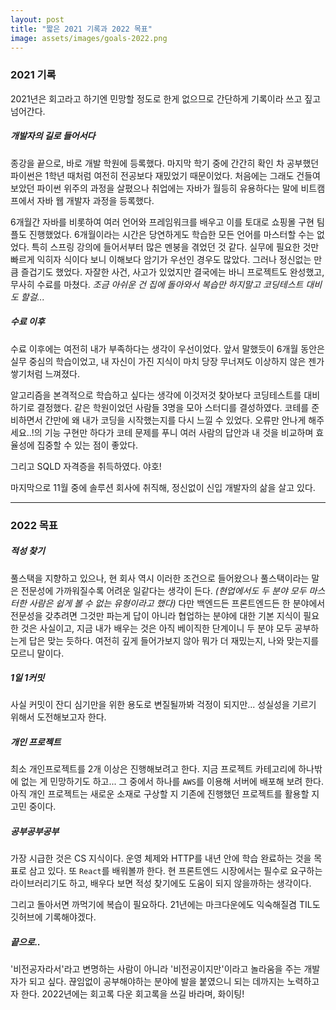 ```yaml
---
layout: post
title: "짧은 2021 기록과 2022 목표"
image: assets/images/goals-2022.png
---
```


### 2021 기록

2021년은 회고라고 하기엔 민망할 정도로 한게 없으므로 간단하게 기록이라 쓰고 짚고 넘어간다.

##### 개발자의 길로 들어서다

종강을 끝으로, 바로 개발 학원에 등록했다. 마지막 학기 중에 간간히 확인 차 공부했던 파이썬은 1학년 때처럼 여전히
전공보다 재밌었기 때문이었다. 처음에는 그래도 건들여보았던 파이썬 위주의 과정을 살폈으나 취업에는 자바가 월등히 유용하다는 말에 비트캠프에서 자바 웹 개발자 과정을 등록했다.

6개월간 자바를 비롯하여 여러 언어와 프레임워크를 배우고 이를 토대로 쇼핑몰 구현 팀플도 진행했었다. 6개월이라는 시간은 당연하게도 학습한 모든 언어를 마스터할 수는 없었다. 특히 스프링 강의에 들어서부터 많은 멘붕을 겪었던 것 같다. 실무에 필요한 것만 빠르게 익히자 식이다 보니 이해보다 암기가 우선인 경우도 많았다. 그러나 정신없는 만큼 즐겁기도 했었다. 자잘한 사건, 사고가 있었지만 결국에는 바니 프로젝트도 완성했고, 무사히 수료를 마쳤다. _조금 아쉬운 건 집에 돌아와서 복습만 하지말고 코딩테스트 대비도 할걸..._

##### 수료 이후

수료 이후에는 여전히 내가 부족하다는 생각이 우선이었다. 앞서 말했듯이 6개월 동안은 실무 중심의 학습이었고, 내 자신이 가진 지식이 마치 당장 무너져도 이상하지 않은 젠가 쌓기처럼 느껴졌다.

알고리즘을 본격적으로 학습하고 싶다는 생각에 이것저것 찾아보다 코딩테스트를 대비하기로 결정했다. 같은 학원이었던 사람들 3명을 모아 스터디를 결성하였다. 코테를 준비하면서 간만에 왜 내가 코딩을 시작했는지를 다시 느낄 수 있었다. 오류만 안나게 해주세요..!의 기능 구현만 하다가 코테 문제를 푸니 여러 사람의 답안과 내 것을 비교하며 효율성에 집중할 수 있는 점이 좋았다.

그리고 SQLD 자격증을 취득하였다. 야호!

마지막으로 11월 중에 솔루션 회사에 취직해, 정신없이 신입 개발자의 삶을 살고 있다.

---

### 2022 목표

##### 적성 찾기

풀스택을 지향하고 있으나, 현 회사 역시 이러한 조건으로 들어왔으나 풀스택이라는 말은 전문성에 가까워질수록 어려운 일같다는 생각이 든다. _(현업에서도 두 분야 모두 마스터한 사람은 쉽게 볼 수 없는 유형이라고 했다)_
다만 백엔드든 프론트엔드든 한 분야에서 전문성을 갖추려면 그것만 파는게 답이 아니라 협업하는 분야에 대한 기본 지식이 필요한 것은 사실이고, 지금 내가 배우는 것은 아직 베이직한 단계이니 두 분야 모두 공부하는게 답은 맞는 듯하다. 여전히 깊게
들어가보지 않아 뭐가 더 재밌는지, 나와 맞는지를 모르니 말이다.

##### 1일 1커밋

사실 커밋이 잔디 심기만을 위한 용도로 변질될까봐 걱정이 되지만... 성실성을 기르기 위해서 도전해보고자 한다.

##### 개인 프로젝트

최소 개인프로젝트를 2개 이상은 진행해보려고 한다. 지금 프로젝트 카테고리에 하나밖에 없는 게 민망하기도 하고... 그 중에서 하나를 `AWS`를 이용해 서버에 배포해 보려 한다. 아직 개인 프로젝트는 새로운 소재로 구상할 지 기존에 진행했던 프로젝트를 활용할 지 고민 중이다.

##### 공부공부공부

가장 시급한 것은 CS 지식이다. 운영 체제와 HTTP를 내년 안에 학습 완료하는 것을 목표로 삼고 있다. 또 `React`를 배워볼까 한다. 현 프론트엔드 시장에서는 필수로 요구하는 라이브러리기도 하고, 배우다 보면 적성 찾기에도 도움이 되지 않을까하는 생각이다.

그리고 돌아서면 까먹기에 복습이 필요하다. 21년에는 마크다운에도 익숙해질겸 TIL도 깃허브에 기록해야겠다.

##### 끝으로..

'비전공자라서'라고 변명하는 사람이 아니라 '비전공이지만'이라고 놀라움을 주는 개발자가 되고 싶다. 끊임없이 공부해야하는 분야에 발을 붙였으니 되는 데까지는 노력하고자 한다. 2022년에는 회고록 다운 회고록을 쓰길 바라며, 화이팅!
